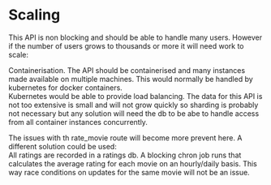 # Scaling

This API is non blocking and should be able to handle many users. However if the number of users grows to thousands or more it will need work to scale:

Containerisation. The API should be containerised and many instances made available on multiple machines. This would normally be handled by kubernetes for docker containers.<br>
Kubernetes would be able to provide load balancing.
The data for this API is not too extensive is small and will not grow quickly so sharding is probably not necessary but any solution will need the db to be abe to handle access from all container instances concurrently.

The issues with th rate_movie route will become more prevent here.
A different solution could be used:<br>
All ratings are recorded in a ratings db.
A blocking chron job runs that calculates the average rating for each movie on an hourly/daily basis.
This way race conditions on updates for the same movie will not be an issue.

